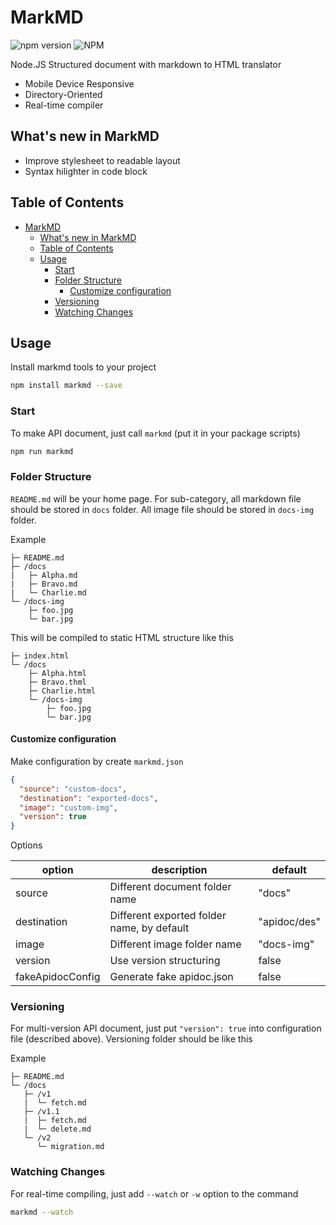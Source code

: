 # MarkMD

![npm version](https://badge.fury.io/js/markmd.svg)
![NPM](https://img.shields.io/npm/l/markmd.svg)

Node.JS Structured document with markdown to HTML translator

- Mobile Device Responsive
- Directory-Oriented
- Real-time compiler

## What's new in MarkMD

- Improve stylesheet to readable layout
- Syntax hilighter in code block

## Table of Contents

- [MarkMD](#markmd)
  - [What's new in MarkMD](#whats-new-in-markmd)
  - [Table of Contents](#table-of-contents)
  - [Usage](#usage)
    - [Start](#start)
    - [Folder Structure](#folder-structure)
      - [Customize configuration](#customize-configuration)
    - [Versioning](#versioning)
    - [Watching Changes](#watching-changes)

## Usage

Install markmd tools to your project

```bash
npm install markmd --save
```

### Start

To make API document, just call `markmd` (put it in your package scripts)

```bash
npm run markmd
```

### Folder Structure

`README.md` will be your home page. For sub-category, all markdown file should be stored in `docs` folder. All image file should be stored in `docs-img` folder.

Example

```text
├─ README.md
├─ /docs
|   ├─ Alpha.md
|   ├─ Bravo.md
|   └─ Charlie.md
└─ /docs-img
    ├─ foo.jpg
    └─ bar.jpg

```

This will be compiled to static HTML structure like this

```text
├─ index.html
└─ /docs
    ├─ Alpha.html
    ├─ Bravo.thml
    ├─ Charlie.html
    └─ /docs-img
        ├─ foo.jpg
        └─ bar.jpg
```

#### Customize configuration

Make configuration by create `markmd.json`

```json
{
  "source": "custom-docs",
  "destination": "exported-docs",
  "image": "custom-img",
  "version": true
}
```

Options

| option | description | default |
|--------|-------------|---------|
| source | Different document folder name | "docs" |
| destination | Different exported folder name, by default | "apidoc/des" |
| image | Different image folder name | "docs-img" |
| version | Use version structuring | false |
| fakeApidocConfig | Generate fake apidoc.json | false |

### Versioning

For multi-version API document, just put `"version": true` into configuration file (described above). Versioning folder should be like this

Example

```text
├─ README.md
└─ /docs
   ├─ /v1
   |  └─ fetch.md
   ├─ /v1.1
   |  ├─ fetch.md
   |  └─ delete.md
   └─ /v2
      └─ migration.md
```

### Watching Changes

For real-time compiling, just add `--watch` or `-w` option to the command

```bash
markmd --watch
```
